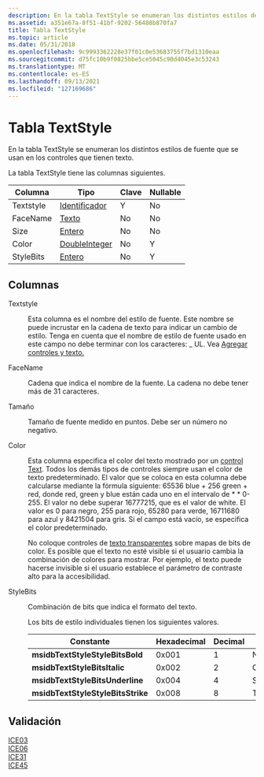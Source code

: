 ```yaml
---
description: En la tabla TextStyle se enumeran los distintos estilos de fuente que se usan en los controles que tienen texto.
ms.assetid: a351e67a-8f51-41bf-9202-56488b870fa7
title: Tabla TextStyle
ms.topic: article
ms.date: 05/31/2018
ms.openlocfilehash: 9c9993362228e37f01c0e53683755f7bd1310eaa
ms.sourcegitcommit: d75fc10b9f0825bbe5ce5045c90d4045e3c53243
ms.translationtype: MT
ms.contentlocale: es-ES
ms.lasthandoff: 09/13/2021
ms.locfileid: "127169686"
---
```

# <a name="textstyle-table"></a>Tabla TextStyle

En la tabla TextStyle se enumeran los distintos estilos de fuente que se usan en los controles que tienen texto.

La tabla TextStyle tiene las columnas siguientes.



| Columna    | Tipo                               | Clave | Nullable |
|-----------|------------------------------------|-----|----------|
| Textstyle | [Identificador](identifier.md)       | Y   | No        |
| FaceName  | [Texto](text.md)                   | No   | No        |
| Size      | [Entero](integer.md)             | No   | No        |
| Color     | [DoubleInteger](doubleinteger.md) | No   | Y        |
| StyleBits | [Entero](integer.md)             | No   | Y        |



 

## <a name="columns"></a>Columnas

<dl> <dt>

<span id="TextStyle"></span><span id="textstyle"></span><span id="TEXTSTYLE"></span>Textstyle
</dt> <dd>

Esta columna es el nombre del estilo de fuente. Este nombre se puede incrustar en la cadena de texto para indicar un cambio de estilo. Tenga en cuenta que el nombre de estilo de fuente usado en este campo no debe terminar con los caracteres: \_ UL. Vea [Agregar controles y texto.](adding-controls-and-text.md)

</dd> <dt>

<span id="FaceName"></span><span id="facename"></span><span id="FACENAME"></span>FaceName
</dt> <dd>

Cadena que indica el nombre de la fuente. La cadena no debe tener más de 31 caracteres.

</dd> <dt>

<span id="Size"></span><span id="size"></span><span id="SIZE"></span>Tamaño
</dt> <dd>

Tamaño de fuente medido en puntos. Debe ser un número no negativo.

</dd> <dt>

<span id="Color"></span><span id="color"></span><span id="COLOR"></span>Color
</dt> <dd>

Esta columna especifica el color del texto mostrado por un [control Text](text-control.md). Todos los demás tipos de controles siempre usan el color de texto predeterminado. El valor que se coloca en esta columna debe calcularse mediante la fórmula siguiente: 65536 blue + 256 green + red, donde red, green y blue están cada uno en el intervalo de \* \* 0-255. El valor no debe superar 16777215, que es el valor de white. El valor es 0 para negro, 255 para rojo, 65280 para verde, 16711680 para azul y 8421504 para gris. Si el campo está vacío, se especifica el color predeterminado.

No coloque controles de [texto transparentes](text-control.md) sobre mapas de bits de color. Es posible que el texto no esté visible si el usuario cambia la combinación de colores para mostrar. Por ejemplo, el texto puede hacerse invisible si el usuario establece el parámetro de contraste alto para la accesibilidad.

</dd> <dt>

<span id="StyleBits"></span><span id="stylebits"></span><span id="STYLEBITS"></span>StyleBits
</dt> <dd>

Combinación de bits que indica el formato del texto.

Los bits de estilo individuales tienen los siguientes valores.



| Constante                             | Hexadecimal | Decimal | Estilo      |
|--------------------------------------|-------------|---------|------------|
| **msidbTextStyleStyleBitsBold**      | 0x001       | 1       | Negrita       |
| **msidbTextStyleBitsItalic**    | 0x002       | 2       | Cursiva     |
| **msidbTextStyleBitsUnderline** | 0x004       | 4       | Subrayado  |
| **msidbTextStyleStyleBitsStrike**    | 0x008       | 8       | Tacha |



 

</dd> </dl>

## <a name="validation"></a>Validación

<dl>

[ICE03](ice03.md)  
[ICE06](ice06.md)  
[ICE31](ice31.md)  
[ICE45](ice45.md)  
</dl>

 

 



